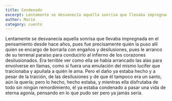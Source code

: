 ```yaml
---
title: Condenado
excerpt: Lentamente se desvanecía aquella sonrisa que llevaba impregnada en el pensamiento desde hace años...
author: Mario
category: cuento
---
```


Lentamente se desvanecía aquella sonrisa que llevaba impregnada en el pensamiento desde hace años, pues fue precisamente quién la puso allí quien se encargo de borrarla con engaños y desilusiones, pues le arranco de su terrenal paraíso para conducirlo al infierno de los corazones desilusionados. Era terrible ver como ella se había arrancado las alas para envolverse en llamas, como si fuera una emulación del mismo lucifer que traicionaba y apuñala a quién le ama. Pero el daño ya estaba hecho y a pesar de la traición, de las desilusiones y de que él tampoco era un santo, aún la quería; pero lo hecho, hecho estaba, y mientras ella disfrutaba de todo sin ningún remordimiento, él ya estaba condenado a pasar una vida de eterna agonía, pensando en lo que pudo ser pero ya jamás sería.
